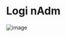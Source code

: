 # Logi nAdm

![image](https://github.com/Dayane05/LoginAdm/assets/105259264/812c27de-0e1b-4baa-a123-cbde5a23a0bb)
